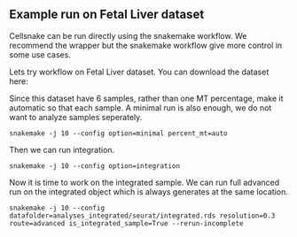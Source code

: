 Example run on Fetal Liver dataset 
----------------------------------
Cellsnake can be run directly using the snakemake workflow. We recommend the wrapper but the snakemake workflow give more control in some use cases.

Lets try workflow on Fetal Liver dataset. You can download the dataset here:



Since this dataset have 6 samples, rather than one MT percentage, make it automatic so that each sample. A minimal run is also enough, we do not want to analyze samples seperately.

```console
snakemake -j 10 --config option=minimal percent_mt=auto
```

Then we can run integration.
```shell
snakemake -j 10 --config option=integration
```

Now it is time to work on the integrated sample. We can run full advanced run on the integrated object which is always generates at the same location.
```shell
snakemake -j 10 --config  datafolder=analyses_integrated/seurat/integrated.rds resolution=0.3 route=advanced is_integrated_sample=True --rerun-incomplete
```



